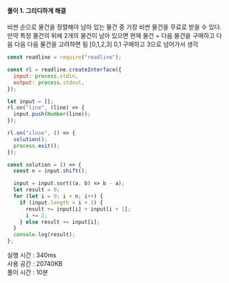 #### 풀이 1. 그리디하게 해결

비싼 순으로 물건을 정렬해야 남아 있는 물건 중 가장 비싼 물건을 무료로 받을 수 있다.
만약 특정 물건의 뒤에 2개의 물건이 남아 있으면
현재 물건 + 다음 물건을 구매하고 다음 다음 다음 물건을 고려하면 됨
[0,1,2,3]
0,1 구매하고 3으로 넘어가서 생각

```js
const readline = require("readline");

const rl = readline.createInterface({
  input: process.stdin,
  output: process.stdout,
});

let input = [];
rl.on("line", (line) => {
  input.push(Number(line));
});

rl.on("close", () => {
  solution();
  process.exit();
});

const solution = () => {
  const n = input.shift();

  input = input.sort((a, b) => b - a);
  let result = 0;
  for (let i = 0; i < n; i++) {
    if (input.length > i + 2) {
      result += input[i] + input[i + 1];
      i += 2;
    } else result += input[i];
  }
  console.log(result);
};
```

실행 시간 : 340ms  
사용 공간 : 20740KB  
풀이 시간 : 10분

